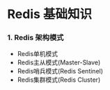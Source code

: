 # Redis 基础知识

### 1.  Redis 架构模式

* Redis单机模式
* Redis主从模式(Master-Slave)
* Redis哨兵模式(Redis Sentinel)
* Redis集群模式(Redis Cluster)
